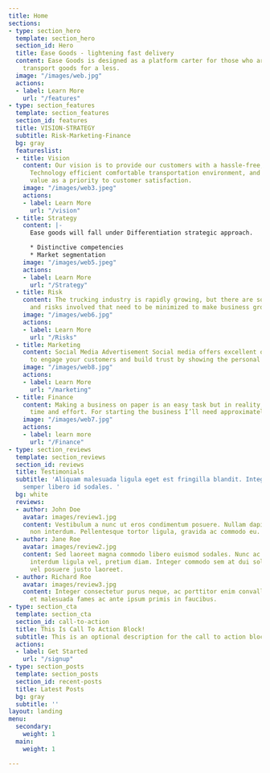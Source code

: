 ```yaml
---
title: Home
sections:
- type: section_hero
  template: section_hero
  section_id: Hero
  title: Ease Goods - lightening fast delivery
  content: Ease Goods is designed as a platform carter for those who are seeking to
    transport goods for a less.
  image: "/images/web.jpg"
  actions:
  - label: Learn More
    url: "/features"
- type: section_features
  template: section_features
  section_id: features
  title: VISION-STRATEGY
  subtitle: Risk-Marketing-Finance
  bg: gray
  featureslist:
  - title: Vision
    content: Our vision is to provide our customers with a hassle-free, Fast, Reliable,
      Technology efficient comfortable transportation environment, and also giving
      value as a priority to customer satisfaction.
    image: "/images/web3.jpeg"
    actions:
    - label: Learn More
      url: "/vision"
  - title: Strategy
    content: |-
      Ease goods will fall under Differentiation strategic approach.

      * Distinctive competencies
      * Market segmentation
    image: "/images/web5.jpeg"
    actions:
    - label: Learn More
      url: "/Strategy"
  - title: Risk
    content: The trucking industry is rapidly growing, but there are some loopholes
      and risks involved that need to be minimized to make business grow.
    image: "/images/web6.jpg"
    actions:
    - label: Learn More
      url: "/Risks"
  - title: Marketing
    content: Social Media Advertisement Social media offers excellent opportunities
      to engage your customers and build trust by showing the personal side...
    image: "/images/web8.jpg"
    actions:
    - label: Learn More
      url: "/marketing"
  - title: Finance
    content: Making a business on paper is an easy task but in reality, it takes more
      time and effort. For starting the business I’ll need approximately $450,000.
    image: "/images/web7.jpg"
    actions:
    - label: learn more
      url: "/Finance"
- type: section_reviews
  template: section_reviews
  section_id: reviews
  title: Testimonials
  subtitle: 'Aliquam malesuada ligula eget est fringilla blandit. Integer finibus
    semper libero id sodales. '
  bg: white
  reviews:
  - author: John Doe
    avatar: images/review1.jpg
    content: Vestibulum a nunc ut eros condimentum posuere. Nullam dapibus quis nunc
      non interdum. Pellentesque tortor ligula, gravida ac commodo eu.
  - author: Jane Roe
    avatar: images/review2.jpg
    content: Sed laoreet magna commodo libero euismod sodales. Nunc ac libero convallis,
      interdum ligula vel, pretium diam. Integer commodo sem at dui sollicitudin,
      vel posuere justo laoreet.
  - author: Richard Roe
    avatar: images/review3.jpg
    content: Integer consectetur purus neque, ac porttitor enim convallis vitae. Interdum
      et malesuada fames ac ante ipsum primis in faucibus.
- type: section_cta
  template: section_cta
  section_id: call-to-action
  title: This Is Call To Action Block!
  subtitle: This is an optional description for the call to action block.
  actions:
  - label: Get Started
    url: "/signup"
- type: section_posts
  template: section_posts
  section_id: recent-posts
  title: Latest Posts
  bg: gray
  subtitle: ''
layout: landing
menu:
  secondary:
    weight: 1
  main:
    weight: 1

---
```

